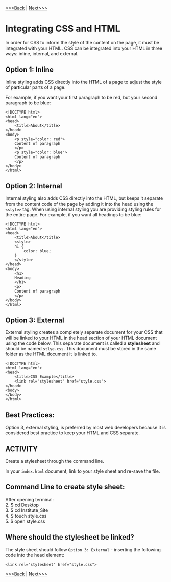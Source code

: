 [<<<Back](css_basic.md) | [Next>>>](rules.md)

# Integrating CSS and HTML

In order for CSS to inform the style of the content on the page, it must be integrated with your HTML. CSS can be integrated into your HTML in three ways: inline, internal, and external.

## Option 1: Inline

Inline styling adds CSS directly into the HTML of a page to adjust the style of particular parts of a page. 

For example, if you want your first paragraph to be red, but your second paragraph to be blue: 

```
<!DOCTYPE html>
<html lang="en">
<head>
	<title>About</title>
</head>
<body>
	<p style="color: red">
	Content of paragraph
	</p>
    <p style="color: blue">
    Content of paragraph
    </p>
</body>
</html>
```

## Option 2: Internal

Internal styling also adds CSS directly into the HTML, but keeps it separate from the content code of the page by adding it into the head using the `<style>` tag. When using internal styling you are providing styling rules for the entire page. For example, if you want all headings to be blue:

```
<!DOCTYPE html>
<html lang="en">
<head>
	<title>About</title>
    <style>
    h1 {
        color: blue;
    }
    </style>
</head>
<body>
    <h1>
    Heading 
    </h1>
	<p>
	Content of paragraph
	</p>
</body>
</html>
```

## Option 3: External

External styling creates a completely separate document for your CSS that will be linked to your HTML in the head section of your HTML document using the code below. This separate document is called a **stylesheet** and should be named `stlye.css`. This document must be stored in the same folder as the HTML document it is linked to.

```
<!DOCTYPE html>
<html lang="en">
<head>
    <title>CSS Example</title>
    <link rel="stylesheet" href="style.css">
</head>
<body>
</body>
</html>
```

## Best Practices:
Option 3, external styling, is preferred by most web developers because it is considered best practice to keep your HTML and CSS separate. 

## ACTIVITY
Create a stylesheet through the command line. 

In your `index.html` document, link to your style sheet and re-save the file. 

## Command Line to create style sheet:
After opening terminal: </br>
2. $ cd Desktop </br>
3. $ cd Institute_Site </br>
4. $ touch style.css </br>
5. $ open style.css

## Where should the stylesheet be linked? 
The style sheet should follow `Option 3: External` - inserting the following code into the head element: 

`<link rel="stylesheet" href="style.css">`

[<<<Back](css_basic.md) | [Next>>>](rules.md)
